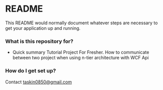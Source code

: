 # README #

This README would normally document whatever steps are necessary to get your application up and running.

### What is this repository for? ###

* Quick summary
Tutorial Project For Fresher.
How to communicate between two project when using n-tier architecture with WCF Api

### How do I get set up? ###

Contact taskin0850@gmail.com
